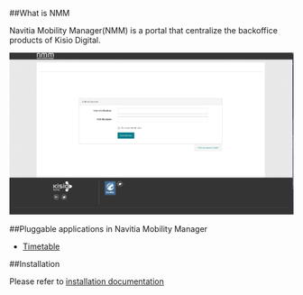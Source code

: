 

##What is NMM

Navitia Mobility Manager(NMM) is a portal that centralize the backoffice products  of Kisio Digital.

![screnshot login page](docs/screenshot_nmm.png  "login page nmm")


##Pluggable applications in Navitia Mobility Manager

- [Timetable](https://github.com/CanalTP/MttBundle)




##Installation

Please refer to [installation documentation](docs/installation_nmm.md) 





